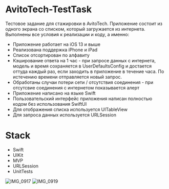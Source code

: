 # AvitoTech-TestTask
Тестовое задание для стажировки в AvitoTech. Приложение состоит из одного экрана со списком, который загружается из интернета. Выполнены все условия к реализации и коду, а именно:
+ Приложение работает на iOS 13 и выше
+ Реализована поддержка iPhone и iPad
+ Список отсортирован по алфавиту
+ Кэширование ответа на 1 час - при запросе данных с интернета, модель и время сохраняется в UserDefaultsConfig и достается оттуда каждый раз, если заходить в приложение в течение часа. По истечению времени отправляется новый запрос.
+ Обработаны случаи потери сети / отсутствия соединения - при отсутсвие соединения с интернетом показывается алерт
+ Приложение написано на языке Swift
+ Пользовательский интерфейс приложения написан полностью кодом без использования SwiftUI
+ Для отображения списка используется UITableView
+ Для запроса данных используется URLSession
# Stack
+ Swift
+ UIKit
+ MVP
+ URLSession
+ UnitTests



![IMG_0917](https://user-images.githubusercontent.com/106280340/197086167-b8a57101-36e8-4812-9ee1-5b04b802277d.gif) ![IMG_0919](https://user-images.githubusercontent.com/106280340/197086780-03336cd6-0731-4daf-99ad-11806d4c9c33.gif)

